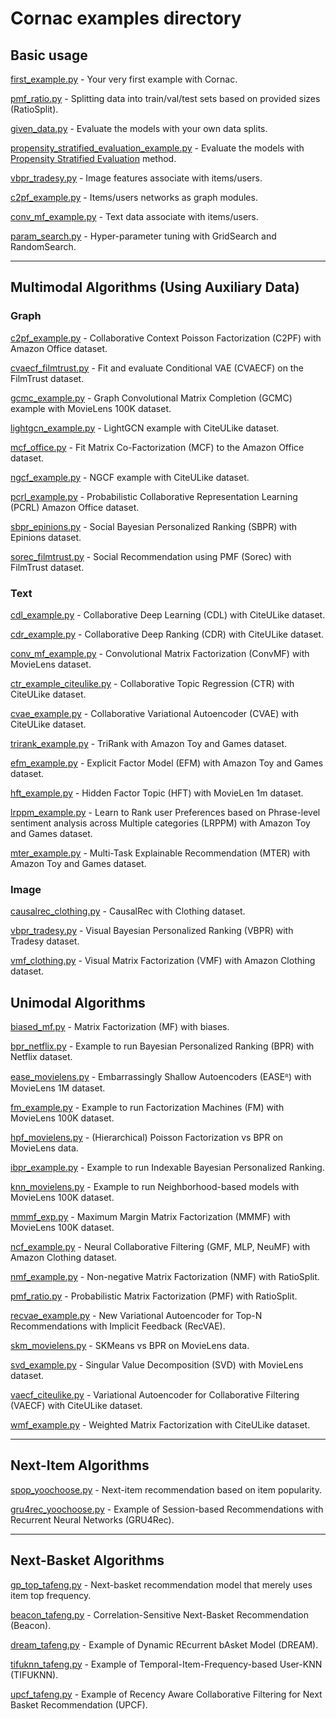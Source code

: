 # Cornac examples directory

## Basic usage

[first_example.py](first_example.py) - Your very first example with Cornac.

[pmf_ratio.py](pmf_ratio.py) - Splitting data into train/val/test sets based on provided sizes (RatioSplit).

[given_data.py](given_data.py) - Evaluate the models with your own data splits.

[propensity_stratified_evaluation_example.py](propensity_stratified_evaluation_example.py) - Evaluate the models with [Propensity Stratified Evaluation](https://arxiv.org/abs/2104.08912) method.

[vbpr_tradesy.py](vbpr_tradesy.py) - Image features associate with items/users.

[c2pf_example.py](c2pf_example.py) - Items/users networks as graph modules.

[conv_mf_example.py](conv_mf_example.py) - Text data associate with items/users.

[param_search.py](param_search.py) - Hyper-parameter tuning with GridSearch and RandomSearch.

----

## Multimodal Algorithms (Using Auxiliary Data)

### Graph

[c2pf_example.py](c2pf_example.py) - Collaborative Context Poisson Factorization (C2PF) with Amazon Office dataset.

[cvaecf_filmtrust.py](cvaecf_filmtrust.py) - Fit and evaluate Conditional VAE (CVAECF) on the FilmTrust dataset.

[gcmc_example.py](gcmc_example.py) - Graph Convolutional Matrix Completion (GCMC) example with MovieLens 100K dataset.

[lightgcn_example.py](lightgcn_example.py) - LightGCN example with CiteULike dataset.

[mcf_office.py](mcf_office.py) - Fit Matrix Co-Factorization (MCF) to the Amazon Office dataset.

[ngcf_example.py](ngcf_example.py) - NGCF example with CiteULike dataset.

[pcrl_example.py](pcrl_example.py) - Probabilistic Collaborative Representation Learning (PCRL) Amazon Office dataset.

[sbpr_epinions.py](sbpr_epinions.py) - Social Bayesian Personalized Ranking (SBPR) with Epinions dataset.

[sorec_filmtrust.py](sorec_filmtrust.py) - Social Recommendation using PMF (Sorec) with FilmTrust dataset.

### Text

[cdl_example.py](cdl_example.py) - Collaborative Deep Learning (CDL) with CiteULike dataset.

[cdr_example.py](cdr_example.py) - Collaborative Deep Ranking (CDR) with CiteULike dataset.

[conv_mf_example.py](conv_mf_example.py) - Convolutional Matrix Factorization (ConvMF) with MovieLens dataset.

[ctr_example_citeulike.py](ctr_example_citeulike.py) - Collaborative Topic Regression (CTR) with CiteULike dataset.

[cvae_example.py](cvae_example.py) - Collaborative Variational Autoencoder (CVAE) with CiteULike dataset.

[trirank_example.py](trirank_example.py) - TriRank with Amazon Toy and Games dataset.

[efm_example.py](efm_example.py) - Explicit Factor Model (EFM) with Amazon Toy and Games dataset.

[hft_example.py](hft_example.py) - Hidden Factor Topic (HFT) with MovieLen 1m dataset.

[lrppm_example.py](lrppm_example.py) - Learn to Rank user Preferences based on Phrase-level sentiment analysis across Multiple categories (LRPPM) with Amazon Toy and Games dataset.

[mter_example.py](mter_example.py) - Multi-Task Explainable Recommendation (MTER) with Amazon Toy and Games dataset.

### Image

[causalrec_clothing.py](causalrec_clothing.py) - CausalRec with Clothing dataset.

[vbpr_tradesy.py](vbpr_tradesy.py) - Visual Bayesian Personalized Ranking (VBPR) with Tradesy dataset.

[vmf_clothing.py](vmf_clothing.py) - Visual Matrix Factorization (VMF) with Amazon Clothing dataset.

## Unimodal Algorithms

[biased_mf.py](biased_mf.py) - Matrix Factorization (MF) with biases.

[bpr_netflix.py](bpr_netflix.py) - Example to run Bayesian Personalized Ranking (BPR) with Netflix dataset.

[ease_movielens.py](ease_movielens.py) - Embarrassingly Shallow Autoencoders (EASEᴿ) with MovieLens 1M dataset.

[fm_example.py](fm_example.py) - Example to run Factorization Machines (FM) with MovieLens 100K dataset.

[hpf_movielens.py](hpf_movielens.py) - (Hierarchical) Poisson Factorization vs BPR on MovieLens data.

[ibpr_example.py](ibpr_example.py) - Example to run Indexable Bayesian Personalized Ranking.

[knn_movielens.py](knn_movielens.py) - Example to run Neighborhood-based models with MovieLens 100K dataset.

[mmmf_exp.py](mmmf_exp.py) - Maximum Margin Matrix Factorization (MMMF) with MovieLens 100K dataset.

[ncf_example.py](ncf_example.py) - Neural Collaborative Filtering (GMF, MLP, NeuMF) with Amazon Clothing dataset.

[nmf_example.py](nmf_example.py) - Non-negative Matrix Factorization (NMF) with RatioSplit.

[pmf_ratio.py](pmf_ratio.py) - Probabilistic Matrix Factorization (PMF) with RatioSplit.

[recvae_example.py](recvae_example.py) - New Variational Autoencoder for Top-N Recommendations with Implicit Feedback (RecVAE).

[skm_movielens.py](skm_movielens.py) - SKMeans vs BPR on MovieLens data.

[svd_example.py](svd_example.py) - Singular Value Decomposition (SVD) with MovieLens dataset.

[vaecf_citeulike.py](vaecf_citeulike.py) - Variational Autoencoder for Collaborative Filtering (VAECF) with CiteULike dataset.

[wmf_example.py](wmf_example.py) - Weighted Matrix Factorization with CiteULike dataset.

----

## Next-Item Algorithms

[spop_yoochoose.py](spop_yoochoose.py) - Next-item recommendation based on item popularity.

[gru4rec_yoochoose.py](gru4rec_yoochoose.py) - Example of Session-based Recommendations with Recurrent Neural Networks (GRU4Rec).

----

## Next-Basket Algorithms

[gp_top_tafeng.py](gp_top_tafeng.py) - Next-basket recommendation model that merely uses item top frequency.

[beacon_tafeng.py](beacon_tafeng.py) - Correlation-Sensitive Next-Basket Recommendation (Beacon).

[dream_tafeng.py](dream_tafeng.py) - Example of Dynamic REcurrent bAsket Model (DREAM).

[tifuknn_tafeng.py](tifuknn_tafeng.py) - Example of Temporal-Item-Frequency-based User-KNN (TIFUKNN).

[upcf_tafeng.py](upcf_tafeng.py) - Example of Recency Aware Collaborative Filtering for Next Basket Recommendation (UPCF).
